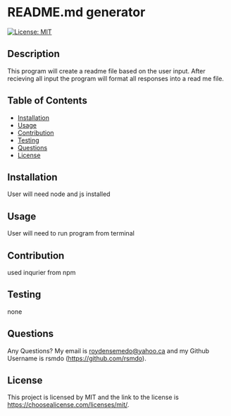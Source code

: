 # README.md generator 

  [![License: MIT](https://img.shields.io/badge/License-MIT-yellow.svg)](https://opensource.org/licenses/MIT)
  

  ## Description 
  This program will create a readme file based on the user input. After recieving all input the program will format all responses into a read me file. 

  ## Table of Contents
  - [Installation](#installation)
  - [Usage](#usage)
  - [Contribution](#contribution)
  - [Testing](#testing)
  - [Questions](#questions)
  - [License](#license)

  ## Installation
  User will  need node and js installed

  ## Usage
  User will need to run program from terminal 


  ## Contribution
  used inqurier from npm 

  ## Testing
  none

  ## Questions 
  Any Questions? My email is  roydensemedo@yahoo.ca and my Github Username is  rsmdo (https://github.com/rsmdo).


  ## License
  This project is licensed by MIT and the link to the license is https://choosealicense.com/licenses/mit/.


